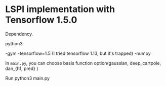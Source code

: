 # LSPI implementation with Tensorflow 1.5.0

Dependency.

python3

-gym
-tensorflow=1.5 (I tried tensorflow 1.13, but it's trapped)
-numpy

In `main.py`, you can choose basis function option(gaussian, deep_cartpole, dan_{h1, pred} )

Run
python3 main.py


